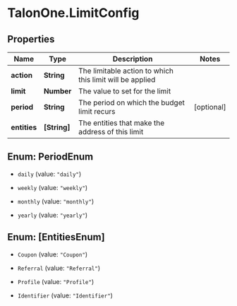 # TalonOne.LimitConfig

## Properties

Name | Type | Description | Notes
------------ | ------------- | ------------- | -------------
**action** | **String** | The limitable action to which this limit will be applied | 
**limit** | **Number** | The value to set for the limit | 
**period** | **String** | The period on which the budget limit recurs | [optional] 
**entities** | **[String]** | The entities that make the address of this limit | 



## Enum: PeriodEnum


* `daily` (value: `"daily"`)

* `weekly` (value: `"weekly"`)

* `monthly` (value: `"monthly"`)

* `yearly` (value: `"yearly"`)





## Enum: [EntitiesEnum]


* `Coupon` (value: `"Coupon"`)

* `Referral` (value: `"Referral"`)

* `Profile` (value: `"Profile"`)

* `Identifier` (value: `"Identifier"`)




